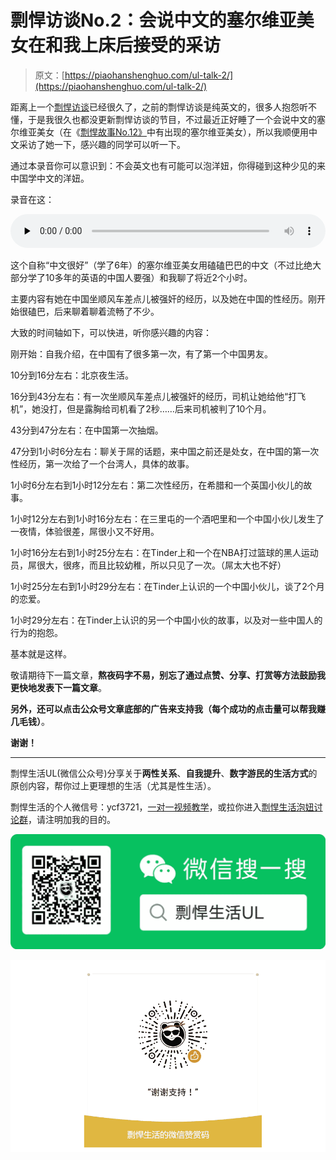 # 剽悍访谈No.2：会说中文的塞尔维亚美女在和我上床后接受的采访

> 原文：[https://piaohanshenghuo.com/ul-talk-2/](https://piaohanshenghuo.com/ul-talk-2/)

距离上一个[剽悍访谈](https://piaohanshenghuo.com/ul-talk-1/)已经很久了，之前的剽悍访谈是纯英文的，很多人抱怨听不懂，于是我很久也都没更新剽悍访谈的节目，不过最近正好睡了一个会说中文的塞尔维亚美女（在《[剽悍故事No.12》](https://piaohanshenghuo.com/ul-story-12/)中有出现的塞尔维亚美女），所以我顺便用中文采访了她一下，感兴趣的同学可以听一下。

通过本录音你可以意识到：不会英文也有可能可以泡洋妞，你得碰到这种少见的来中国学中文的洋妞。

录音在这：

<audio class="wp-audio-shortcode" id="audio-2668-1" preload="none" style="width: 100%;" controls="controls"><source type="audio/mpeg" src="https://piaohanshenghuo.com/wp-content/uploads/2020/11/UL-Talk-2.mp3?_=1">[https://piaohanshenghuo.com/wp-content/uploads/2020/11/UL-Talk-2.mp3](https://piaohanshenghuo.com/wp-content/uploads/2020/11/UL-Talk-2.mp3)</audio>

这个自称“中文很好”（学了6年）的塞尔维亚美女用磕磕巴巴的中文（不过比绝大部分学了10多年的英语的中国人要强）和我聊了将近2个小时。

主要内容有她在中国坐顺风车差点儿被强奸的经历，以及她在中国的性经历。刚开始很磕巴，后来聊着聊着流畅了不少。

大致的时间轴如下，可以快进，听你感兴趣的内容：

刚开始：自我介绍，在中国有了很多第一次，有了第一个中国男友。

10分到16分左右：北京夜生活。

16分到43分左右：有一次坐顺风车差点儿被强奸的经历，司机让她给他“打飞机”，她没打，但是露胸给司机看了2秒……后来司机被判了10个月。

43分到47分左右：在中国第一次抽烟。

47分到1小时6分左右：聊关于屌的话题，来中国之前还是处女，在中国的第一次性经历，第一次给了一个台湾人，具体的故事。

1小时6分左右到1小时12分左右：第二次性经历，在希腊和一个英国小伙儿的故事。

1小时12分左右到1小时16分左右：在三里屯的一个酒吧里和一个中国小伙儿发生了一夜情，体验很差，屌很小又不好用。

1小时16分左右到1小时25分左右：在Tinder上和一个在NBA打过篮球的黑人运动员，屌很大，很疼，而且比较幼稚，所以只见了一次。（屌太大也不好）

1小时25分左右到1小时29分左右：在Tinder上认识的一个中国小伙儿，谈了2个月的恋爱。

1小时29分左右：在Tinder上认识的另一个中国小伙的故事，以及对一些中国人的行为的抱怨。

基本就是这样。

敬请期待下一篇文章，**熬夜码字不易，别忘了通过点赞、分享、打赏等方法鼓励我更快地发表下一篇文章**。

**另外，还可以点击公众号文章底部的广告来支持我（每个成功的点击量可以帮我赚几毛钱）**。

**谢谢！**

* * *

剽悍生活UL(微信公众号)分享关于**两性关系**、**自我提升**、**数字游民的生活方式**的原创内容，帮你过上更理想的生活（尤其是性生活）。

剽悍生活的个人微信号：ycf3721，[一对一视频教学](https://piaohanshenghuo.com/1on1_coaching/)，或拉你进入[剽悍生活泡妞讨论群](https://piaohanshenghuo.com/ul-group-chat/)，请注明加我的目的。

![](img/cd21a79bb7339e9feac101b7d8f24243.png)

![](img/48a213915b598d48c51d7cbc5ebeaa6c.png)